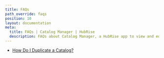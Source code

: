 ```yaml
---
title: FAQs
path_override: faqs
position: 10
layout: documentation
meta:
  title: FAQs | Catalog Manager | HubRise
  description: FAQs about Catalog Manager, a HubRise app to view and edit your HubRise catalogs and synchronise them with your ePOS and other systems.
---
```


- [How Do I Duplicate a Catalog?](/apps/catalog-manager/faqs/duplicate-catalog/)
